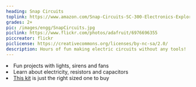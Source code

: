 ```yaml
---
heading: Snap Circuits
toplink: https://www.amazon.com/Snap-Circuits-SC-300-Electronics-Exploration/dp/B0000683A4
grades: 2+
pic: /images/engg/SnapCircuits.jpg
piclink: https://www.flickr.com/photos/adafruit/6976696355
piccreator: flickr
piclicense: https://creativecommons.org/licenses/by-nc-sa/2.0/
description: Hours of fun making electric circuits without any tools!
---
```

<li>Fun projects with lights, sirens and fans</li>
<li>Learn about electricity, resistors and capacitors</li>
<li><a href="https://www.amazon.com/Snap-Circuits-SC-300-Electronics-Exploration/dp/B0000683A4" target="_blank">This kit</a> is just the right sized one to buy</li>